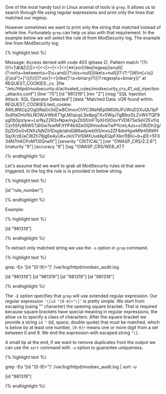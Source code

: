 One of the most handy tool in Linux arsenal of tools is ```grep```. It allows us to search through file using regular expressions and print only the lines that matched our regexp.

However sometimes we want to print only the string that matched instead of whole line. Fortunately ```grep``` can help us also with that requirement. In the example below we will select the rule id from ModSecurity log. The example line from ModSecurity log:

{% highlight text %}

Message: Access denied with code 403 (phase 2). Pattern match "(?i:(\\!\\=|\\&\\&|\\|\\||>>|<<|>=|<=|<>|<=>|xor|rlike|regexp|isnull)|(?:not\\s+between\\s+0\\s+and)|(?:is\\s+null)|(like\\s+null)|(?:(?:^|\\W)in[+\\s]*\\([\\s\\d\"]+[^()]*\\))|(?:xor|<>|rlike(?:\\s+binary)?)|(?:regexp\\s+binary))" at REQUEST_COOKIES:_cc. [file "/etc/httpd/modsecurity.d/activated_rules/modsecurity_crs_41_sql_injection_attacks.conf"] [line "70"] [id "981319"] [rev "2"] [msg "SQL Injection Attack: SQL Operator Detected"] [data "Matched Data: xOR found within REQUEST_COOKIES:test_cookie: AWL8NlCp2OgGRqGc0dZwBClmxvChYC3KeNEp0MGNJFUWuD2XuQU1pPSu6faOHofbLNOWJrWb6T1gLM/qicpLSe8pgTXv5WqJTgBlbzGLZvWVTQF9ygDbSpziyw+LsrNyZZR3vNpw/ngxZb5f/mFTpXHStDsvYVD87SeSeVZEvf/qCzr5Sfy96W5Tj6Gw7owNF/tYP4b9ZeOQ9VooAiwTwPYcmLAzs+xOR/Dh2g/DjZDGoGvENXz5jNZh1Dsgb/qhdQB6adywb0O/mxs2ZF8dnHgwMNrt06WHSq/XrzE/aCWZh76jgEe4yUK+ckiV7VlSMXUudApEQpFXknTt8IU+b+jEE+5FX34N7H4CPoMTl0Qnellt"] [severity "CRITICAL"] [ver "OWASP_CRS/2.2.6"] [maturity "9"] [accuracy "8"] [tag "OWASP_CRS/WEB_ATT

{% endhighlight %}

Let's assume that we want to grab all ModSecurity rules id that were triggered. In the log the rule is is provided in below string.

{% highlight text %}

[id "rule_number"]

{% endhighlight %}

Example:

{% highlight text %}

[id "981319"]

{% endhighlight %}


To extract only matched string we use the ```-o``` option in ```grep``` command.

{% highlight text %}

grep -Eo '\[id "[0-9]+"\]' /var/log/httpd/modsec_audit.log

[id "981319"]
[id "981319"]
[id "981319"]
[id "981319"]

{% endhighlight %}

The ```-E``` option specifies that ```grep``` will use extended regular expression. Our regular expression ```'\[id "[0-9]+"\]'``` is pretty simple. We start from escaping (using "\" character) the opening square bracket. That is required because square brackets have special meaning in regular expressions, the allow us to specify a class of characters. After the square bracket we provide a string ```id "``` (id, space, double quote) that must be matched, which is below by at least one number, ```[0-9]+``` means one or more digit from a set between 0 and 9. We end the expression with escaped string ```"\]```.

A small tip at the end, if we want to remove duplicates from the output we can use the ```sort``` command with ```-u``` option to guarantee uniqueness.


{% highlight text %}

grep -Eo '\[id "[0-9]+"\]' /var/log/httpd/modsec_audit.log | sort -u

[id "981319"]

{% endhighlight %}
